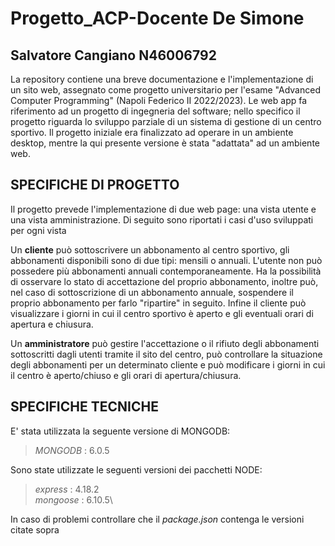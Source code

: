 # Progetto_ACP-Docente De Simone
## Salvatore Cangiano N46006792
La repository contiene una breve documentazione e l'implementazione di un sito web, assegnato come progetto universitario per l'esame "Advanced Computer Programming" (Napoli Federico II 2022/2023).
Le web app fa riferimento ad un progetto di ingegneria del software; nello specifico il progetto riguarda lo sviluppo parziale di un sistema di gestione di un centro sportivo. Il progetto iniziale era finalizzato ad operare in un ambiente desktop, mentre la qui presente versione è stata "adattata" ad un ambiente web.

## SPECIFICHE DI PROGETTO

Il progetto prevede l'implementazione di due web page: una vista utente e una vista amministrazione. 
Di seguito sono riportati i casi d'uso sviluppati per ogni vista

Un **cliente** può sottoscrivere un abbonamento al centro sportivo, gli abbonamenti disponibili sono di due tipi: mensili o annuali. L'utente non può possedere più abbonamenti annuali contemporaneamente. Ha la possibilità di osservare lo stato di accettazione del proprio abbonamento, inoltre può, nel caso di sottoscrizione di un abbonamento annuale, sospendere il proprio abbonamento per farlo "ripartire" in seguito. Infine il cliente può visualizzare i giorni in cui il centro sportivo è aperto e gli eventuali orari di apertura e chiusura.

Un **amministratore** può gestire l'accettazione o il rifiuto degli abbonamenti sottoscritti dagli utenti tramite il sito del centro, può controllare la situazione degli abbonamenti per un determinato cliente e può modificare i giorni in cui il centro è aperto/chiuso e gli orari di apertura/chiusura.

## SPECIFICHE TECNICHE

E' stata utilizzata la seguente versione di MONGODB:

> _MONGODB_ : 6.0.5

Sono state utilizzate le seguenti versioni dei pacchetti NODE:

> _express_ : 4.18.2\
> _mongoose_ : 6.10.5\

In caso di problemi controllare che il _package.json_ contenga le versioni citate sopra
